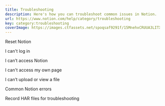 ```yaml
---
title: Troubleshooting
description: Here's how you can troubleshoot common issues in Notion.
url: https://www.notion.com/help/category/troubleshooting
key: category:troubleshooting
coverImage: https://images.ctfassets.net/spoqsaf9291f/15MnehxCRUUA3LITX21Lar/7c80798bd5cce07c4b492cb6543419c7/Troubleshooting_Reference_Visuals.png
---
```


Reset Notion

I can't log in

I can’t access Notion

I can't access my own page

I can’t upload or view a file

Common Notion errors

Record HAR files for troubleshooting